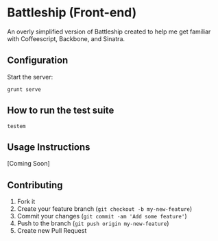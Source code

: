 # Battleship (Front-end)
An overly simplified version of Battleship created to help me get familiar with Coffeescript, Backbone, and Sinatra.

## Configuration
Start the server:  
```
grunt serve
```

## How to run the test suite
```
testem
```

## Usage Instructions
[Coming Soon]

## Contributing
1. Fork it
2. Create your feature branch (`git checkout -b my-new-feature`)
3. Commit your changes (`git commit -am 'Add some feature'`)
4. Push to the branch (`git push origin my-new-feature`)
5. Create new Pull Request
